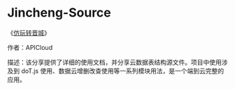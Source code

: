 # Jincheng-Source

《[仿玩转晋城](http://community.apicloud.com/bbs/forum.php?mod=viewthread&tid=291&extra=page%3D1)》

作者：APICloud

描述：该分享提供了详细的使用文档，并分享云数据表结构源文件。项目中使用涉及到 doT.js 使用、数据云增删改查使用等一系列模块用法，是一个端到云完整的应用。
